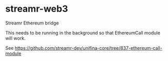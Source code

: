 # streamr-web3
Streamr Ethereum bridge

This needs to be running in the background so that EthereumCall module will work.

See https://github.com/streamr-dev/unifina-core/tree/837-ethereum-call-module
